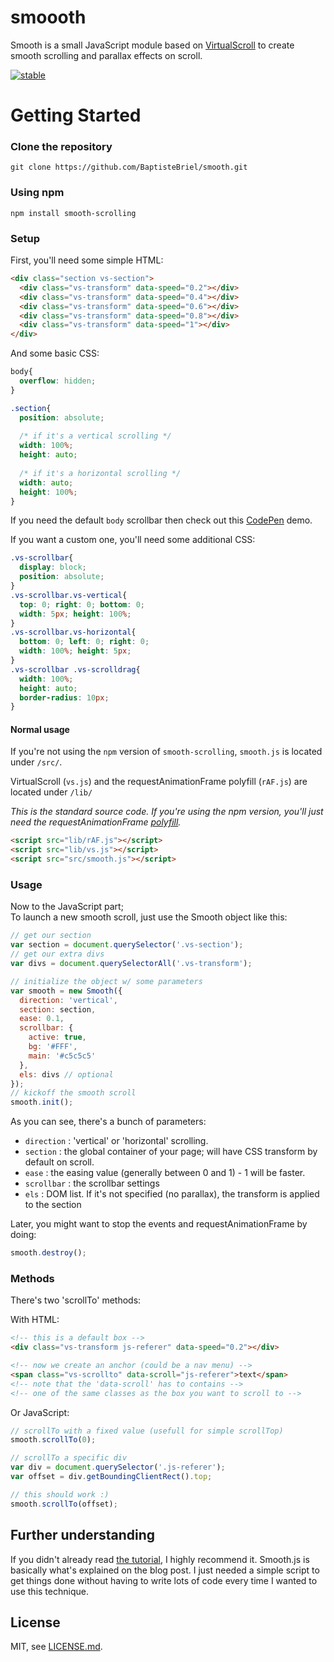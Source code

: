 # smoooth
Smooth is a small JavaScript module based on [VirtualScroll](http://www.everyday3d.com/blog/index.php/2014/08/18/smooth-scrolling-with-virtualscroll/) to create smooth scrolling and parallax effects on scroll.

[![stable](http://badges.github.io/stability-badges/dist/stable.svg)](http://github.com/badges/stability-badges)

# Getting Started

### Clone the repository

`git clone https://github.com/BaptisteBriel/smooth.git`

### Using npm

`npm install smooth-scrolling`

### Setup

First, you'll need some simple HTML:

```html
<div class="section vs-section">
  <div class="vs-transform" data-speed="0.2"></div>
  <div class="vs-transform" data-speed="0.4"></div>
  <div class="vs-transform" data-speed="0.6"></div>
  <div class="vs-transform" data-speed="0.8"></div>
  <div class="vs-transform" data-speed="1"></div>
</div>
```

And some basic CSS:

```css
body{
  overflow: hidden;
}

.section{
  position: absolute;
  
  /* if it's a vertical scrolling */
  width: 100%; 
  height: auto;
  
  /* if it's a horizontal scrolling */
  width: auto; 
  height: 100%;
}
```

If you need the default `body` scrollbar then check out this [CodePen](http://codepen.io/BaptisteBriel/pen/EVaQBe) demo.

If you want a custom one, you'll need some additional CSS:

```css
.vs-scrollbar{
  display: block;
  position: absolute;
}
.vs-scrollbar.vs-vertical{
  top: 0; right: 0; bottom: 0;
  width: 5px; height: 100%;
}
.vs-scrollbar.vs-horizontal{
  bottom: 0; left: 0; right: 0;
  width: 100%; height: 5px;
}
.vs-scrollbar .vs-scrolldrag{
  width: 100%;
  height: auto;
  border-radius: 10px;
}
```

#### Normal usage

If you're not using the `npm` version of `smooth-scrolling`, `smooth.js` is located under `/src/`.

VirtualScroll (`vs.js`) and the requestAnimationFrame polyfill (`rAF.js`) are located under `/lib/`

*This is the standard source code. If you're using the npm version, you'll just need the requestAnimationFrame [polyfill](http://www.paulirish.com/2011/requestanimationframe-for-smart-animating/).*

```html
<script src="lib/rAF.js"></script>
<script src="lib/vs.js"></script>
<script src="src/smooth.js"></script>
```

### Usage

Now to the JavaScript part;  
To launch a new smooth scroll, just use the Smooth object like this:

```javascript
// get our section
var section = document.querySelector('.vs-section');
// get our extra divs
var divs = document.querySelectorAll('.vs-transform');

// initialize the object w/ some parameters
var smooth = new Smooth({
  direction: 'vertical',
  section: section,
  ease: 0.1,
  scrollbar: { 
    active: true,
    bg: '#FFF',
    main: '#c5c5c5'
  },
  els: divs // optional
});
// kickoff the smooth scroll
smooth.init();
```

As you can see, there's a bunch of parameters:

- `direction` : 'vertical' or 'horizontal' scrolling.
- `section` : the global container of your page; will have CSS transform by default on scroll.
- `ease` : the easing value (generally between 0 and 1) - 1 will be faster.
- `scrollbar` : the scrollbar settings
- `els` : DOM list. If it's not specified (no parallax), the transform is applied to the section

Later, you might want to stop the events and requestAnimationFrame by doing:

```javascript
smooth.destroy();
```

### Methods

There's two 'scrollTo' methods:  

With HTML:  

```html
<!-- this is a default box -->
<div class="vs-transform js-referer" data-speed="0.2"></div>

<!-- now we create an anchor (could be a nav menu) -->
<span class="vs-scrollto" data-scroll="js-referer">text</span>
<!-- note that the 'data-scroll' has to contains -->
<!-- one of the same classes as the box you want to scroll to -->
```

Or JavaScript:  

```javascript
// scrollTo with a fixed value (usefull for simple scrollTop)
smooth.scrollTo(0);

// scrollTo a specific div
var div = document.querySelector('.js-referer');
var offset = div.getBoundingClientRect().top;

// this should work :)
smooth.scrollTo(offset);
```

## Further understanding

If you didn't already read [the tutorial](http://www.everyday3d.com/blog/index.php/2014/08/18/smooth-scrolling-with-virtualscroll/), I highly recommend it.
Smooth.js is basically what's explained on the blog post. I just needed a simple script to get things done without having to write lots of code every time I wanted to use this technique.

## License

MIT, see [LICENSE.md](https://github.com/BaptisteBriel/smooth/blob/master/LICENSE).
